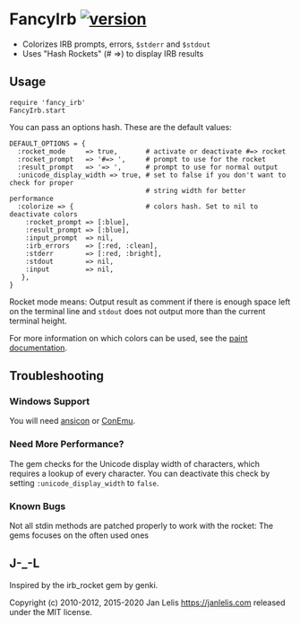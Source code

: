 # FancyIrb [![version](https://badge.fury.io/rb/fancy_irb.svg)](https://badge.fury.io/rb/fancy_irb)

*   Colorizes IRB prompts, errors, `$stderr` and `$stdout`
*   Uses "Hash Rockets" (# =>) to display IRB results


## Usage

    require 'fancy_irb'
    FancyIrb.start

You can pass an options hash. These are the default values:

    DEFAULT_OPTIONS = {
      :rocket_mode     => true,       # activate or deactivate #=> rocket
      :rocket_prompt   => '#=> ',     # prompt to use for the rocket
      :result_prompt   => '=> ',      # prompt to use for normal output
      :unicode_display_width => true, # set to false if you don't want to check for proper
                                      # string width for better performance
      :colorize => {                  # colors hash. Set to nil to deactivate colors
        :rocket_prompt => [:blue],
        :result_prompt => [:blue],
        :input_prompt  => nil,
        :irb_errors    => [:red, :clean],
        :stderr        => [:red, :bright],
        :stdout        => nil,
        :input         => nil,
       },
    }

Rocket mode means: Output result as comment if there is enough space left on
the terminal line and `stdout` does not output more than the current terminal
height.

For more information on which colors can be used, see the [paint documentation](https://github.com/janlelis/paint).


## Troubleshooting
### Windows Support
You will need [ansicon](https://github.com/adoxa/ansicon) or [ConEmu](https://code.google.com/p/conemu-maximus5/).

### Need More Performance?
The gem checks for the Unicode display width of characters, which requires a
lookup of every character. You can deactivate this check by setting
 `:unicode_display_width` to `false`.

### Known Bugs
Not all stdin methods are patched properly to work with the rocket: The gems
focuses on the often used ones


## J-_-L
Inspired by the irb_rocket gem by genki.

Copyright (c) 2010-2012, 2015-2020 Jan Lelis <https://janlelis.com> released under
the MIT license.

